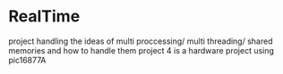 # RealTime

project handling the ideas of multi proccessing/ multi threading/ shared memories and how to handle them
project 4 is a hardware project using pic16877A
